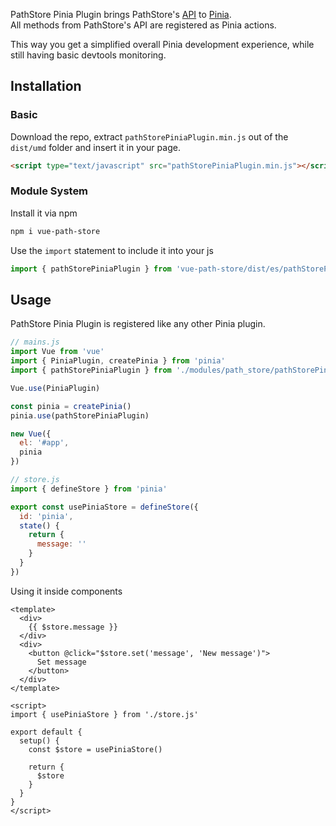 PathStore Pinia Plugin brings PathStore's [API](../path-store/api/) to [Pinia](https://pinia.esm.dev/).  
All methods from PathStore's API are registered as Pinia actions.

This way you get a simplified overall Pinia development experience, while still having
basic devtools monitoring.

## Installation 

### Basic

Download the repo, extract ```pathStorePiniaPlugin.min.js``` out of the ```dist/umd``` folder
and insert it in your page.

``` html
<script type="text/javascript" src="pathStorePiniaPlugin.min.js"></script>
```

### Module System

Install it via npm
```sh
npm i vue-path-store
```

Use the ```import``` statement to include it into your js
``` js
import { pathStorePiniaPlugin } from 'vue-path-store/dist/es/pathStorePiniaPlugin.js'
```

## Usage 

PathStore Pinia Plugin is registered like any other Pinia plugin.

```js
// mains.js
import Vue from 'vue'
import { PiniaPlugin, createPinia } from 'pinia'
import { pathStorePiniaPlugin } from './modules/path_store/pathStorePiniaPlugin'

Vue.use(PiniaPlugin)

const pinia = createPinia()
pinia.use(pathStorePiniaPlugin)

new Vue({
  el: '#app',
  pinia
})
```

```js
// store.js
import { defineStore } from 'pinia'

export const usePiniaStore = defineStore({
  id: 'pinia',
  state() {
    return {
      message: ''
    }
  }
})
```

Using it inside components
```vue
<template>
  <div>
    {{ $store.message }}
  </div>
  <div>
    <button @click="$store.set('message', 'New message')">
      Set message
    </button>
  </div>
</template>

<script>
import { usePiniaStore } from './store.js'

export default {
  setup() {
    const $store = usePiniaStore()

    return {
      $store
    }
  }
}
</script>

```